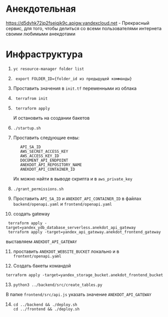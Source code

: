 # Анекдотельная
https://d5dvhk72jp2fseiqjk9c.apigw.yandexcloud.net - Прекрасный сервис, для того, чтобы делиться со всеми пользователями интернета своими любимыми анекдотами

# Инфраструктура
1. ```
   yc resource-manager folder list
   ```

2. ```
    export FOLDER_ID={folder_id из предыдущей комманды}
    ```
3. Проставить значения в `init.tf` переменными из облака

4. ```
    terrafrom init
    ```
   
5. ```
    terraform apply
    ```
   И остановить на создании бакетов
6.  ```
    ./startup.sh
    ```

7. Проставить следующие енвы: 
   ```
      API_SA_ID
      AWS_SECRET_ACCESS_KEY
      AWS_ACCESS_KEY_ID
      DOCUMENT_API_ENDPOINT
      ANEKDOT_API_REPOSITORY_NAME
      ANEKDOT_API_CONTAINER_ID
   ```
   Их можно найти в выводе скрипта и в `aws_private_key`
8. ```
   ./grant_permissions.sh
   ``` 
9. Проставить `API_SA_ID` и `ANEKDOT_API_CONTAINER_ID` в файлах `backend/openapi.yaml` и `frontend/openapi.yaml`
10.  создать gateway
   ```
    terraform apply -target=yandex_ydb_database_serverless.anekdot_api_gateway
    terraform apply -target=yandex_api_gateway.anekdot_frontend_gateway
   ```
   выставляем `ANEKDOT_API_GATEWAY`

11. проставить `ANEKDOT_WEBSITE_BUCKET` локально и в `frontent/openapi.yaml`

12. Создать бакеты командой 
   ```
   terraform apply -target=yandex_storage_bucket.anekdot_frontend_bucket
   ```

13. ```
    python3 ../backend/src/create_tables.py
    ```
   В папке `frontend/src/api.js` указать значение `ANEKDOT_API_GATEWAY`

14. ```
    cd ../backend && ./deploy.sh
    cd ../frontend && ./deploy.sh
    ```
